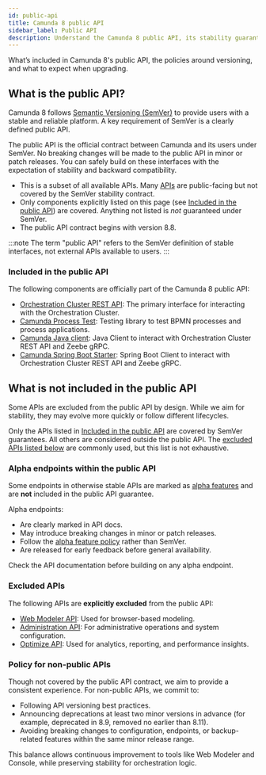 ```yaml
---
id: public-api
title: Camunda 8 public API
sidebar_label: Public API
description: Understand the Camunda 8 public API, its stability guarantees under Semantic Versioning (SemVer), and the policies governing API changes and versioning.
---
```


What’s included in Camunda 8's public API, the policies around versioning, and what to expect when upgrading.

## What is the public API?

Camunda 8 follows [Semantic Versioning (SemVer)](https://semver.org/) to provide users with a stable and reliable platform. A key requirement of SemVer is a clearly defined public API.

The public API is the official contract between Camunda and its users under SemVer. No breaking changes will be made to the public API in minor or patch releases. You can safely build on these interfaces with the expectation of stability and backward compatibility.

- This is a subset of all available APIs. Many [APIs](/apis-tools/working-with-apis-tools.md) are public-facing but not covered by the SemVer stability contract.
- Only components explicitly listed on this page (see [Included in the public API](#included-in-the-public-api)) are covered. Anything not listed is _not_ guaranteed under SemVer.
- The public API contract begins with version 8.8.

:::note
The term "public API" refers to the SemVer definition of stable interfaces, not external APIs available to users.
:::

### Included in the public API

The following components are officially part of the Camunda 8 public API:

- [Orchestration Cluster REST API](/apis-tools/orchestration-cluster-api-rest/orchestration-cluster-api-rest-overview.md): The primary interface for interacting with the Orchestration Cluster.
- [Camunda Process Test](/apis-tools/testing/getting-started.md): Testing library to test BPMN processes and process applications.
- [Camunda Java client](/apis-tools/java-client/getting-started.md): Java Client to interact with Orchestration Cluster REST API and Zeebe gRPC.
- [Camunda Spring Boot Starter](/apis-tools/camunda-spring-boot-starter/getting-started.md): Spring Boot Client to interact with Orchestration Cluster REST API and Zeebe gRPC.

## What is not included in the public API

Some APIs are excluded from the public API by design. While we aim for stability, they may evolve more quickly or follow different lifecycles.

Only the APIs listed in [Included in the public API](#included-in-the-public-api) are covered by SemVer guarantees. All others are considered outside the public API. The [excluded APIs listed below](#excluded-apis) are commonly used, but this list is not exhaustive.

### Alpha endpoints within the public API

Some endpoints in otherwise stable APIs are marked as [alpha features](/components/early-access/alpha/alpha-features.md) and are **not** included in the public API guarantee.

Alpha endpoints:

- Are clearly marked in API docs.
- May introduce breaking changes in minor or patch releases.
- Follow the [alpha feature policy](/components/early-access/alpha/alpha-features.md#alpha) rather than SemVer.
- Are released for early feedback before general availability.

Check the API documentation before building on any alpha endpoint.

### Excluded APIs

The following APIs are **explicitly excluded** from the public API:

- [Web Modeler API](/apis-tools/web-modeler-api/index.md): Used for browser-based modeling.
- [Administration API](/apis-tools/administration-api/administration-api-reference.md): For administrative operations and system configuration.
- [Optimize API](/apis-tools/optimize-api/overview.md): Used for analytics, reporting, and performance insights.

### Policy for non-public APIs

Though not covered by the public API contract, we aim to provide a consistent experience. For non-public APIs, we commit to:

- Following API versioning best practices.
- Announcing deprecations at least two minor versions in advance (for example, deprecated in 8.9, removed no earlier than 8.11).
- Avoiding breaking changes to configuration, endpoints, or backup-related features within the same minor release range.

This balance allows continuous improvement to tools like Web Modeler and Console, while preserving stability for orchestration logic.
